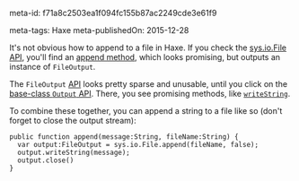 meta-id: f71a8c2503ea1f094fc155b87ac2249cde3e61f9

meta-tags: Haxe
meta-publishedOn: 2015-12-28

It's not obvious how to append to a file in Haxe. If you check the [sys.io.File API](http://api.haxe.org/sys/io/File.html), you'll find an [append method](http://api.haxe.org/sys/io/File.html#append), which looks promising, but outputs an instance of `FileOutput`.

The `FileOutput` [API](http://api.haxe.org/sys/io/FileOutput.html) looks pretty sparse and unusable, until you click on the [base-class `Output` API](http://api.haxe.org/haxe/io/Output.html). There, you see promising methods, like [`writeString`](http://api.haxe.org/haxe/io/Output.html#writeString).

To combine these together, you can append a string to a file like so (don't forget to close the output stream):

```
public function append(message:String, fileName:String) {
  var output:FileOutput = sys.io.File.append(fileName, false);
  output.writeString(message);
  output.close()
}
```
